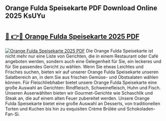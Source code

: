 ## Orange Fulda Speisekarte PDF Download Online 2025 KsUYu

# <h2><a href="http://gc7mp3.nevu.top/?p=Orange+Fulda+Speisekarte">🔗 👉🔴 Orange Fulda Speisekarte 2025 PDF</a></h2>

[![Orange Fulda Speisekarte 2025 PDF](https://i.imgur.com/dBaPXMq.png)](http://gc7mp3.nevu.top/?p=Orange+Fulda+Speisekarte)
Die Orange Fulda Speisekarte ist nicht mehr nur eine Liste von Gerichten, die in einem Restaurant oder Café angeboten werden, sondern auch eine Gelegenheit für Sie, ein leckeres und für Sie passendes Gericht zu wählen. Wenn Sie etwas Leichtes und Frisches suchen, bieten wir auf unserer Orange Fulda Speisekarte unseren Salatbereich an, in dem Sie aus frischen Gemüse- und Obstsalaten wählen können. Für Fleischliebhaber bietet unsere Orange Fulda Speisekarte eine große Auswahl an Gerichten: Rindfleisch, Schweinefleisch, Huhn und Fisch. Unseren Auserwählten bieten wir Gourmet-Gerichte wie Schaschlik und Steak an, die auf einem alten Feuer zubereitet werden. Unsere Orange Fulda Speisekarte bietet eine große Auswahl an Desserts, von traditionellen Torten und Kuchen bis hin zu exquisiten Crème Brûlée und Schokoladen-Fan-Si.
